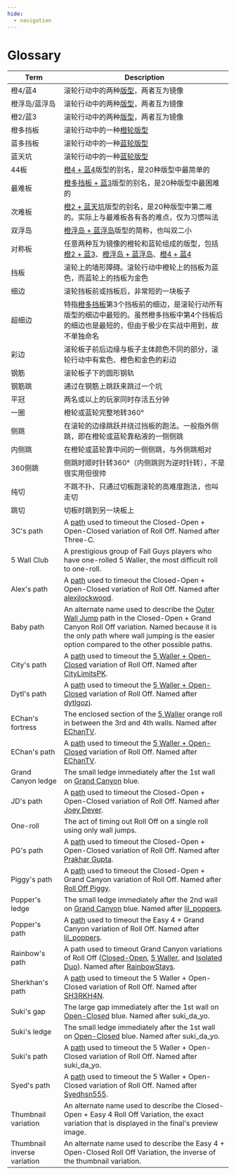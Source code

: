 ```yaml
---
hide:
  - navigation
---
```


# Glossary

| Term                        | Description |
| --------------------------- | ----------- |
| 橙4/蓝4                     | 滚轮行动中的两种[版型](./rolls/easy-4.md)，两者互为镜像 |
| 橙浮岛/蓝浮岛               | 滚轮行动中的两种[版型](./rolls/isolated-duo.md)，两者互为镜像 |
| 橙2/蓝3                     | 滚轮行动中的两种[版型](./rolls/closed-open-open-closed.md)，两者互为镜像 |
| 橙多挡板                    | 滚轮行动中的一种[橙轮版型](./rolls/5-waller.md) |
| 蓝多挡板                    | 滚轮行动中的一种[蓝轮版型](./rolls/pillar-trench.md) |
| 蓝天坑                      | 滚轮行动中的一种[蓝轮版型](./rolls/grand-canyon.md) |
| 44板                        | [橙4 + 蓝4](./variations/easy-4-easy-4.md)版型的别名，是20种版型中最简单的 |
| 最难板                      | [橙多挡板 + 蓝3](./variations/5-waller-open-closed.md)版型的别名，是20种版型中最困难的 |
| 次难板                      | [橙2 + 蓝天坑](./variations/closed-open-grand-canyon.md)版型的别名，是20种版型中第二难的。实际上与最难板各有各的难点，仅为习惯叫法 |
| 双浮岛                      | [橙浮岛 + 蓝浮岛](./variations/isolated-duo-isolated-duo.md)版型的简称，也叫双二小 |
| 对称板                      | 任意两种互为镜像的橙轮和蓝轮组成的版型，包括[橙2 + 蓝3](./variations/closed-open-open-closed.md)、[橙浮岛 + 蓝浮岛](./variations/isolated-duo-isolated-duo.md)、[橙4 + 蓝4](./variations/easy-4-easy-4.md) |
| 挡板                        | 滚轮上的墙形障碍。滚轮行动中橙轮上的挡板为蓝色，而蓝轮上的挡板为金色 |
| 细边                        | 滚轮挡板前或挡板后，非常短的一块板子 |
| 超细边                      | 特指[橙多挡板](./rolls/5-waller.md)第3个挡板前的细边，是滚轮行动所有版型的细边中最短的。虽然橙多挡板中第4个挡板后的细边也是最短的，但由于极少在实战中用到，故不单独命名 |
| 彩边                        | 滚轮板子前后边缘与板子主体颜色不同的部分，滚轮行动中有紫色、橙色和金色的彩边 |
| 钢筋                        | 滚轮板子下的圆形钢轨 |
| 钢筋跳                      | 通过在钢筋上跳跃来跳过一个坑 |
| 平冠                        | 两名或以上的玩家同时存活五分钟 |
| 一圈                        | 橙轮或蓝轮完整地转360° |
| 侧跳                        | 在滚轮的边缘跳跃并绕过挡板的跑法。一般指外侧跳，即在橙轮或蓝轮靠粘液的一侧侧跳 |
| 内侧跳                      | 在橙轮或蓝轮靠中间的一侧侧跳，与外侧跳相对 |
| 360侧跳                     | 侧跳时顺时针转360°（内侧跳则为逆时针转），不是很实用但很帅 |
| 纯切                        | 不跳不扑、只通过切板跑滚轮的高难度跑法，也叫走切 |
| 跳切                        | 切板时跳到另一块板上 |
| 3C's path                   | A [path](./variations/closed-open-open-closed.md#3cs-path) used to timeout the Closed-Open + Open-Closed variation of Roll Off. Named after Three-C. |
| 5 Wall Club                 | A prestigious group of Fall Guys players who have one-rolled 5 Waller, the most difficult roll to one-roll. |
| Alex's path                 | A [path](./variations/closed-open-open-closed.md#alexs-path) used to timeout the Closed-Open + Open-Closed variation of Roll Off. Named after [alexjlockwood][alexjlockwood]. |
| Baby path                   | An alternate name used to describe the [Outer Wall Jump](./variations/closed-open-grand-canyon.md#outer-wall-jump) path in the Closed-Open + Grand Canyon Roll Off variation. Named because it is the only path where wall jumping is the easier option compared to the other possible paths. |
| City's path                 | A [path](./variations/5-waller-open-closed.md#citys-path) used to timeout the [5 Waller + Open-Closed](./variations/5-waller-open-closed.md) variation of Roll Off. Named after [CityLimitsPK][CityLimitsPK]. |
| Dytl's path                 | A [path](./variations/5-waller-open-closed.md#dytls-path) used to timeout the [5 Waller + Open-Closed](./variations/5-waller-open-closed.md) variation of Roll Off. Named after [dytlgozj][dytlgozj]. |
| EChan's fortress            | The enclosed section of the [5 Waller](./rolls/5-waller.md) orange roll in between the 3rd and 4th walls. Named after [EChanTV][EChanTV]. |
| EChan's path                | A [path](./variations/5-waller-open-closed.md#echans-path) used to timeout the [5 Waller + Open-Closed](./variations/5-waller-open-closed.md) variation of Roll Off. Named after [EChanTV][EChanTV]. |
| Grand Canyon ledge          | The small ledge immediately after the 1st wall on [Grand Canyon](./rolls/grand-canyon.md) blue. |
| JD's path                   | A [path](./variations/closed-open-open-closed.md#jds-path) used to timeout the Closed-Open + Open-Closed variation of Roll Off. Named after [Joey Dever][JD]. |
| One-roll                    | The act of timing out Roll Off on a single roll using only wall jumps. |
| PG's path                   | A [path](./variations/closed-open-open-closed.md#pgs-path) used to timeout the Closed-Open + Open-Closed variation of Roll Off. Named after [Prakhar Gupta][PG]. |
| Piggy's path                | A [path](./variations/closed-open-grand-canyon.md#piggys-path) used to timeout the Closed-Open + Grand Canyon variation of Roll Off. Named after [Roll Off Piggy][RollOffPiggy]. |
| Popper's ledge              | The small ledge immediately after the 2nd wall on [Grand Canyon](./rolls/grand-canyon.md) blue. Named after [lil_poppers][lil_poppers]. |
| Popper's path               | A [path](./variations/easy-4-grand-canyon.md#poppers-path) used to timeout the Easy 4 + Grand Canyon variation of Roll Off. Named after [lil_poppers][lil_poppers]. |
| Rainbow's path             | A path used to timeout Grand Canyon variations of Roll Off ([Closed-Open](./variations/closed-open-grand-canyon.md#rainbows-path), [5 Waller](./variations/5-waller-grand-canyon.md#rainbows-path), and [Isolated Duo](./variations/isolated-duo-grand-canyon.md#rainbows-path)). Named after [RainbowStays][RainbowStays]. |
| Sherkhan's path             | A [path](./variations/5-waller-open-closed.md#sherkhans-path) used to timeout the 5 Waller + Open-Closed variation of Roll Off. Named after [SH3RKH4N][SH3RKH4N]. |
| Suki's gap                  | The large gap immediately after the 1st wall on [Open-Closed](./rolls/closed-open-open-closed.md) blue. Named after suki_da_yo. |
| Suki's ledge                | The small ledge immediately after the 1st wall on [Open-Closed](./rolls/closed-open-open-closed.md) blue. Named after suki_da_yo. |
| Suki's path                 | A [path](./variations/5-waller-open-closed.md#sukis-path) used to timeout the 5 Waller + Open-Closed variation of Roll Off. Named after suki_da_yo. |
| Syed's path                 | A [path](./variations/5-waller-open-closed.md#syeds-path) used to timeout the 5 Waller + Open-Closed variation of Roll Off. Named after [Syedhsn555][Syed]. |
| Thumbnail variation         | An alternate name used to describe the Closed-Open + Easy 4 Roll Off Variation, the exact variation that is displayed in the final's preview image. |
| Thumbnail inverse variation | An alternate name used to describe the Easy 4 + Open-Closed Roll Off Variation, the inverse of the thumbnail variation. |

[alexjlockwood]: <https://www.twitch.tv/alexjlockwood> "alexjlockwood's Twitch"
[CityLimitsPK]: <https://www.twitch.tv/citylimitspk> "CityLimitsPK's Twitch"
[EChanTV]: <https://www.youtube.com/user/hellomotto39> "EChan's YouTube"
[JD]: <https://www.twitch.tv/jdever449> "JD's Twitch"
[lil_poppers]: <https://www.twitch.tv/williamschiv> "lil_poppers' Twitch"
[RollOffPiggy]: <https://www.twitch.tv/roll_off_piggy> "Roll Off Piggy's Twitch"
[PG]: <https://www.twitch.tv/prakhar10gupta> "PG's Twitch"
[RainbowStays]: <https://space.bilibili.com/4650641> "Rainbow's BiliBili"
[SH3RKH4N]: <https://www.twitch.tv/sh3rkh4ntv> "SH3RKH4N's Twitch"
[Syed]: <https://www.youtube.com/channel/UCZXTEu6Qa8WDR4IeAyunaig> "Syed's YouTube"
[dytlgozj]: <https://www.twitch.tv/dytlgozj> "dytlgozj's Twitch"
